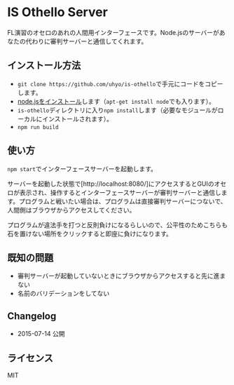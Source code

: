 # IS Othello Server

FL演習のオセロのあれの人間用インターフェースです。Node.jsのサーバーがあなたの代わりに審判サーバーと通信してくれます。

## インストール方法
* `git clone https://github.com/uhyo/is-othello`で手元にコードをコピーします。
* [node.jsをインストール](http://nodejs.org/)します（`apt-get install node`でも入ります）。
* `is-othello`ディレクトリに入り`npm install`します（必要なモジュールがローカルにインストールされます）。
* `npm run build`

## 使い方
`npm start`でインターフェースサーバーを起動します。

サーバーを起動した状態で[http://localhost:8080/]にアクセスするとGUIのオセロが表示され、操作するとインターフェースサーバーが審判サーバーと通信します。プログラムと戦いたい場合は、プログラムは直接審判サーバーにつないで、人間側はブラウザからアクセスしてください。

プログラムが違法手を打つと反則負けになるらしいので、公平性のためこちらも石を置けない場所をクリックすると即座に負けになります。

## 既知の問題
* 審判サーバーが起動していないときにブラウザからアクセスすると先に進まない
* 名前のバリデーションをしてない

## Changelog
* 2015-07-14 公開

## ライセンス
MIT
